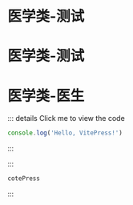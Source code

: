 # 医学类-测试
# 医学类-测试
# 医学类-医生


::: details Click me to view the code
```js
console.log('Hello, VitePress!')
```
:::


::: 
```md
cotePress
```
:::

